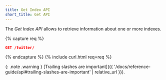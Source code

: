 ```yaml
---
title: Get Index API
short_title: Get API
---
```


The _Get Index API_ allows to retrieve information about one or more indexes.

{% capture req %}

```json
GET /twitter/
```
{% endcapture %}
{% include curl.html req=req %}

{: .note .warning }
[Trailing slashes are important]({{ '/docs/reference-guide/api#trailing-slashes-are-important' | relative_url }}).
